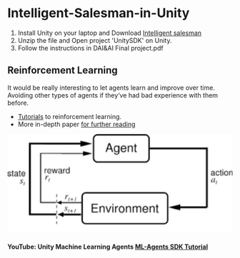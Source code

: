 # Intelligent-Salesman-in-Unity
1. Install Unity on your laptop and Download [Intelligent salesman](https://drive.google.com/open?id=1X-ujxuTZNs1tK2n6g2PpQPVvguA_ShW5)
2. Unzip the file and Open project 'UnitySDK' on Unity.
3. Follow the instructions in DAI&AI Final project.pdf
## Reinforcement Learning
It would be really interesting to let agents learn and improve over time. Avoiding other types of agents if they‘ve had bad experience with them before.  
* [Tutorials](https://medium.freecodecamp.org/an-introduction-to-reinforcement-learning-4339519de419) to reinforcement learning.  
* More in-depth paper [for further reading](https://skymind.ai/wiki/deep-reinforcement-learning)  

![RL](https://github.com/R-Qu/Intelligent-Salesman-in-Unity/blob/master/Images/ReinforcementLearning.jpg)  
#### YouTube: Unity Machine Learning Agents [ML-Agents SDK Tutorial](https://www.youtube.com/watch?v=32wtJZ3yRfw&list=PLX2vGYjWbI0R08eWQkO7nQkGiicHAX7IX) 

